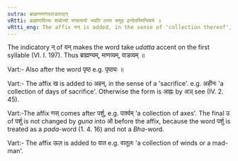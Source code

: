 ```yaml
---
sutra: ब्राह्मणमाणववाडवाद्यन्
vRtti: ब्राह्मणादिभ्यः शब्देभ्यो यन्प्रत्ययो भवति तस्य समूह इत्येतस्मिन्विषये ॥
vRtti_eng: The affix यन् is added, in the sense of 'collection thereof', after the words '_brahmana_', '_manava_', and '_vadava_'.
---
```

The indicatory न् of यन् makes the word take _udatta_ accent on the first syllable (VI. I. 197). Thus ब्राह्मण्यम्, माणव्यम्, वाडव्यम् ॥

Vart:- Also after the word पृष्ठ e.g. पृष्ठ्यः ॥

Vart:- The affix ख is added to अहन्, in the sense of a 'sacrifice'. e.g. अहीनः 'a collection of days of sacrifice'. Otherwise the form is आह्नः by अञ् see (IV. 2. 45).

Vart:-The affix णस् comes after पर्शु, e.g. पार्श्वम् 'a collection of axes'. The final उ of पर्शु is not changed by _guna_ into ओ before the affix, because the word पर्शु is treated as a _pada_-word (1. 4. 16) and not a _Bha_-word.

Vart:- The affix ऊल is added to वात e.g. वातूलः 'a collection of winds or a mad-man'.
